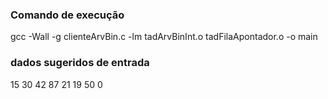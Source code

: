 
### Comando de execução
gcc -Wall -g clienteArvBin.c -lm tadArvBinInt.o tadFilaApontador.o -o main


### dados sugeridos de entrada
15 30 42 87 21 19 50 0